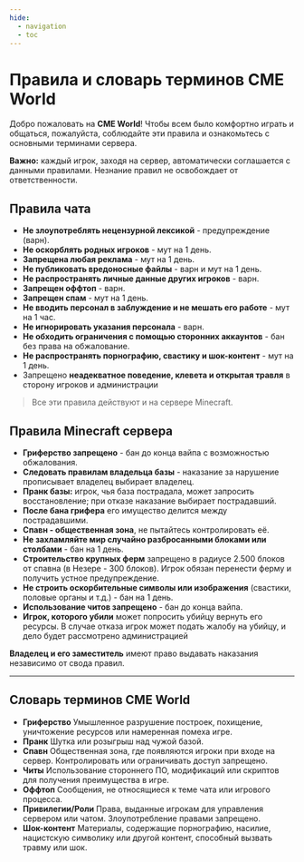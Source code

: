 ```yaml
---
hide:
  - navigation
  - toc
---
```


# Правила и словарь терминов CME World

Добро пожаловать на **CME World**! Чтобы всем было комфортно играть и общаться, пожалуйста, соблюдайте эти правила и ознакомьтесь с основными терминами сервера.

**Важно:** каждый игрок, заходя на сервер, автоматически соглашается с данными правилами. Незнание правил не освобождает от ответственности.

## Правила чата
- **Не злоупотреблять нецензурной лексикой** - предупреждение (варн).
- **Не оскорблять родных игроков** - мут на 1 день.
- **Запрещена любая реклама** - мут на 1 день.
- **Не публиковать вредоносные файлы** - варн и мут на 1 день.
- **Не распространять личные данные других игроков** - варн.
- **Запрещен оффтоп** - варн.
- **Запрещен спам** - мут на 1 день.
- **Не вводить персонал в заблуждение и не мешать его работе** - мут на 1 час.
- **Не игнорировать указания персонала** - варн.
- **Не обходить ограничения с помощью сторонних аккаунтов** - бан без права на обжалование.
- **Не распространять порнографию, свастику и шок-контент** - мут на 1 день.
- Запрещено **неадекватное поведение, клевета и открытая травля** в сторону игроков и администрации
> Все эти правила действуют и на сервере Minecraft.

## Правила Minecraft сервера
- **Гриферство запрещено** - бан до конца вайпа с возможностью обжалования.
- **Следовать правилам владельца базы** - наказание за нарушение прописывает владелец выбирает владелец.
- **Пранк базы:** игрок, чья база пострадала, может запросить восстановление; при отказе наказание выбирает пострадавший.
- **После бана грифера** его имущество делится между пострадавшими.
- **Спавн - общественная зона**, не пытайтесь контролировать её.
- **Не захламляйте мир случайно разбросанными блоками или столбами** - бан на 1 день.
- **Строительство крупных ферм** запрещено в радиусе 2.500 блоков от спавна (в Незере - 300 блоков). Игрок обязан перенести ферму и получить устное предупреждение.
- **Не строить оскорбительные символы или изображения** (свастики, половые органы и т.д.) - бан на 1 день.
- **Использование читов запрещено** - бан до конца вайпа.
- **Игрок, которого убили** может попросить убийцу вернуть его ресурсы. В случае отказа игрок может подать жалобу на убийцу, и дело будет рассмотрено администрацией

**Владелец и его заместитель** имеют право выдавать наказания независимо от свода правил.

---


## Словарь терминов CME World

- **Гриферство**
Умышленное разрушение построек, похищение, уничтожение ресурсов или намеренная помеха игре.
- **Пранк**
Шутка или розыгрыш над чужой базой.
- **Спавн**
Общественная зона, где появляются игроки при входе на сервер. Контролировать или ограничивать доступ запрещено.
- **Читы**
Использование стороннего ПО, модификаций или скриптов для получения преимущества в игре.
- **Оффтоп**
Сообщения, не относящиеся к теме чата или игрового процесса.
- **Привилегии/Роли**
Права, выданные игрокам для управления сервером или чатом. Злоупотребление правами запрещено.
- **Шок-контент**
Материалы, содержащие порнографию, насилие, нацистскую символику или другой контент, способный вызвать травму или шок.